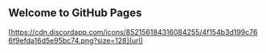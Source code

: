 ## Welcome to GitHub Pages

[https://cdn.discordapp.com/icons/852156184316084255/4f154b3d199c766f9efda16d5e95bc74.png?size=128](url)
